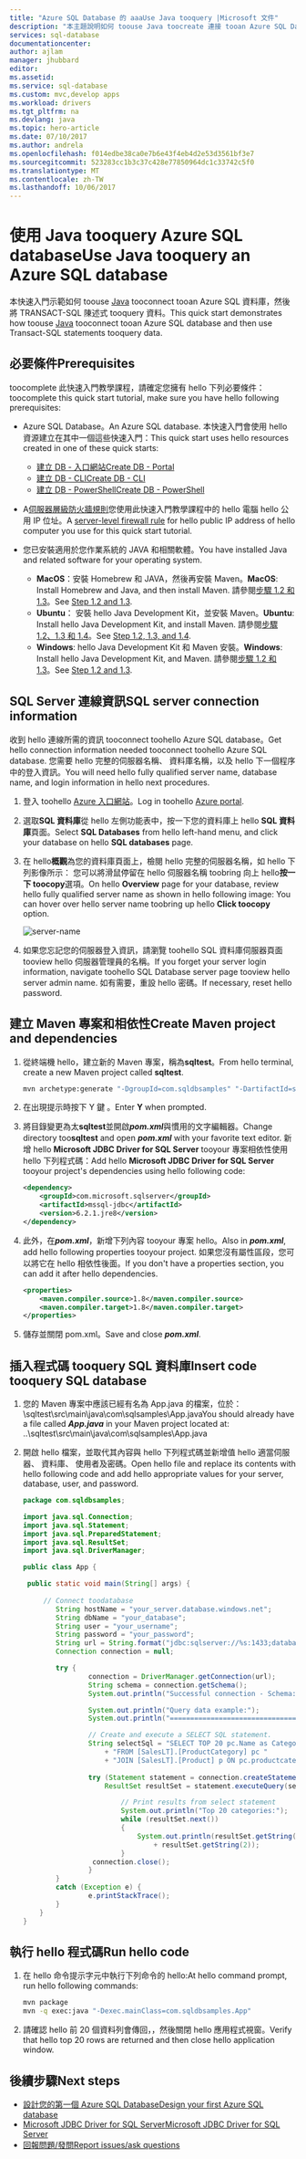 ```yaml
---
title: "Azure SQL Database 的 aaaUse Java tooquery |Microsoft 文件"
description: "本主題說明如何 toouse Java toocreate 連接 tooan Azure SQL Database 和查詢使用 TRANSACT-SQL 陳述式的程式。"
services: sql-database
documentationcenter: 
author: ajlam
manager: jhubbard
editor: 
ms.assetid: 
ms.service: sql-database
ms.custom: mvc,develop apps
ms.workload: drivers
ms.tgt_pltfrm: na
ms.devlang: java
ms.topic: hero-article
ms.date: 07/10/2017
ms.author: andrela
ms.openlocfilehash: f014edbe38ca0e7b6e43f4eb4d2e53d3561bf3e7
ms.sourcegitcommit: 523283cc1b3c37c428e77850964dc1c33742c5f0
ms.translationtype: MT
ms.contentlocale: zh-TW
ms.lasthandoff: 10/06/2017
---
```

# <a name="use-java-tooquery-an-azure-sql-database"></a><span data-ttu-id="8362f-103">使用 Java tooquery Azure SQL database</span><span class="sxs-lookup"><span data-stu-id="8362f-103">Use Java tooquery an Azure SQL database</span></span>

<span data-ttu-id="8362f-104">本快速入門示範如何 toouse [Java](https://docs.microsoft.com/sql/connect/jdbc/microsoft-jdbc-driver-for-sql-server) tooconnect tooan Azure SQL 資料庫，然後將 TRANSACT-SQL 陳述式 tooquery 資料。</span><span class="sxs-lookup"><span data-stu-id="8362f-104">This quick start demonstrates how toouse [Java](https://docs.microsoft.com/sql/connect/jdbc/microsoft-jdbc-driver-for-sql-server) tooconnect tooan Azure SQL database and then use Transact-SQL statements tooquery data.</span></span>

## <a name="prerequisites"></a><span data-ttu-id="8362f-105">必要條件</span><span class="sxs-lookup"><span data-stu-id="8362f-105">Prerequisites</span></span>

<span data-ttu-id="8362f-106">toocomplete 此快速入門教學課程，請確定您擁有 hello 下列必要條件：</span><span class="sxs-lookup"><span data-stu-id="8362f-106">toocomplete this quick start tutorial, make sure you have hello following prerequisites:</span></span>

- <span data-ttu-id="8362f-107">Azure SQL Database。</span><span class="sxs-lookup"><span data-stu-id="8362f-107">An Azure SQL database.</span></span> <span data-ttu-id="8362f-108">本快速入門會使用 hello 資源建立在其中一個這些快速入門：</span><span class="sxs-lookup"><span data-stu-id="8362f-108">This quick start uses hello resources created in one of these quick starts:</span></span> 

   - [<span data-ttu-id="8362f-109">建立 DB - 入口網站</span><span class="sxs-lookup"><span data-stu-id="8362f-109">Create DB - Portal</span></span>](sql-database-get-started-portal.md)
   - [<span data-ttu-id="8362f-110">建立 DB - CLI</span><span class="sxs-lookup"><span data-stu-id="8362f-110">Create DB - CLI</span></span>](sql-database-get-started-cli.md)
   - [<span data-ttu-id="8362f-111">建立 DB - PowerShell</span><span class="sxs-lookup"><span data-stu-id="8362f-111">Create DB - PowerShell</span></span>](sql-database-get-started-powershell.md)

- <span data-ttu-id="8362f-112">A[伺服器層級防火牆規則](sql-database-get-started-portal.md#create-a-server-level-firewall-rule)您使用此快速入門教學課程中的 hello 電腦 hello 公用 IP 位址。</span><span class="sxs-lookup"><span data-stu-id="8362f-112">A [server-level firewall rule](sql-database-get-started-portal.md#create-a-server-level-firewall-rule) for hello public IP address of hello computer you use for this quick start tutorial.</span></span>

- <span data-ttu-id="8362f-113">您已安裝適用於您作業系統的 JAVA 和相關軟體。</span><span class="sxs-lookup"><span data-stu-id="8362f-113">You have installed Java and related software for your operating system.</span></span>

    - <span data-ttu-id="8362f-114">**MacOS**：安裝 Homebrew 和 JAVA，然後再安裝 Maven。</span><span class="sxs-lookup"><span data-stu-id="8362f-114">**MacOS**: Install Homebrew and Java, and then install Maven.</span></span> <span data-ttu-id="8362f-115">請參閱[步驟 1.2 和 1.3](https://www.microsoft.com/sql-server/developer-get-started/java/mac/)。</span><span class="sxs-lookup"><span data-stu-id="8362f-115">See [Step 1.2 and 1.3](https://www.microsoft.com/sql-server/developer-get-started/java/mac/).</span></span>
    - <span data-ttu-id="8362f-116">**Ubuntu**： 安裝 hello Java Development Kit，並安裝 Maven。</span><span class="sxs-lookup"><span data-stu-id="8362f-116">**Ubuntu**:  Install hello Java Development Kit, and install Maven.</span></span> <span data-ttu-id="8362f-117">請參閱[步驟 1.2、1.3 和 1.4](https://www.microsoft.com/sql-server/developer-get-started/java/ubuntu/)。</span><span class="sxs-lookup"><span data-stu-id="8362f-117">See [Step 1.2, 1.3, and 1.4](https://www.microsoft.com/sql-server/developer-get-started/java/ubuntu/).</span></span>
    - <span data-ttu-id="8362f-118">**Windows**: hello Java Development Kit 和 Maven 安裝。</span><span class="sxs-lookup"><span data-stu-id="8362f-118">**Windows**: Install hello Java Development Kit, and Maven.</span></span> <span data-ttu-id="8362f-119">請參閱[步驟 1.2 和 1.3](https://www.microsoft.com/sql-server/developer-get-started/java/windows/)。</span><span class="sxs-lookup"><span data-stu-id="8362f-119">See [Step 1.2 and 1.3](https://www.microsoft.com/sql-server/developer-get-started/java/windows/).</span></span>    

## <a name="sql-server-connection-information"></a><span data-ttu-id="8362f-120">SQL Server 連線資訊</span><span class="sxs-lookup"><span data-stu-id="8362f-120">SQL server connection information</span></span>

<span data-ttu-id="8362f-121">收到 hello 連線所需的資訊 tooconnect toohello Azure SQL database。</span><span class="sxs-lookup"><span data-stu-id="8362f-121">Get hello connection information needed tooconnect toohello Azure SQL database.</span></span> <span data-ttu-id="8362f-122">您需要 hello 完整的伺服器名稱、 資料庫名稱，以及 hello 下一個程序中的登入資訊。</span><span class="sxs-lookup"><span data-stu-id="8362f-122">You will need hello fully qualified server name, database name, and login information in hello next procedures.</span></span>

1. <span data-ttu-id="8362f-123">登入 toohello [Azure 入口網站](https://portal.azure.com/)。</span><span class="sxs-lookup"><span data-stu-id="8362f-123">Log in toohello [Azure portal](https://portal.azure.com/).</span></span>
2. <span data-ttu-id="8362f-124">選取**SQL 資料庫**從 hello 左側功能表中，按一下您的資料庫上 hello **SQL 資料庫**頁面。</span><span class="sxs-lookup"><span data-stu-id="8362f-124">Select **SQL Databases** from hello left-hand menu, and click your database on hello **SQL databases** page.</span></span> 
3. <span data-ttu-id="8362f-125">在 hello**概觀**為您的資料庫頁面上，檢閱 hello 完整的伺服器名稱，如 hello 下列影像所示： 您可以將滑鼠停留在 hello 伺服器名稱 toobring 向上 hello**按一下 toocopy**選項。</span><span class="sxs-lookup"><span data-stu-id="8362f-125">On hello **Overview** page for your database, review hello fully qualified server name as shown in hello following image: You can hover over hello server name toobring up hello **Click toocopy** option.</span></span>  

   ![server-name](./media/sql-database-connect-query-dotnet/server-name.png) 

4. <span data-ttu-id="8362f-127">如果您忘記您的伺服器登入資訊，請瀏覽 toohello SQL 資料庫伺服器頁面 tooview hello 伺服器管理員的名稱。</span><span class="sxs-lookup"><span data-stu-id="8362f-127">If you forget your server login information, navigate toohello SQL Database server page tooview hello server admin name.</span></span>  <span data-ttu-id="8362f-128">如有需要，重設 hello 密碼。</span><span class="sxs-lookup"><span data-stu-id="8362f-128">If necessary, reset hello password.</span></span>     

## <a name="create-maven-project-and-dependencies"></a><span data-ttu-id="8362f-129">**建立 Maven 專案和相依性**</span><span class="sxs-lookup"><span data-stu-id="8362f-129">**Create Maven project and dependencies**</span></span>
1. <span data-ttu-id="8362f-130">從終端機 hello，建立新的 Maven 專案，稱為**sqltest**。</span><span class="sxs-lookup"><span data-stu-id="8362f-130">From hello terminal, create a new Maven project called **sqltest**.</span></span> 

   ```bash
   mvn archetype:generate "-DgroupId=com.sqldbsamples" "-DartifactId=sqltest" "-DarchetypeArtifactId=maven-archetype-quickstart" "-Dversion=1.0.0"
   ```

2. <span data-ttu-id="8362f-131">在出現提示時按下 Y 鍵 。</span><span class="sxs-lookup"><span data-stu-id="8362f-131">Enter **Y** when prompted.</span></span>
3. <span data-ttu-id="8362f-132">將目錄變更為太**sqltest**並開啟***pom.xml***與慣用的文字編輯器。</span><span class="sxs-lookup"><span data-stu-id="8362f-132">Change directory too**sqltest** and open ***pom.xml*** with your favorite text editor.</span></span>  <span data-ttu-id="8362f-133">新增 hello **Microsoft JDBC Driver for SQL Server** tooyour 專案相依性使用 hello 下列程式碼：</span><span class="sxs-lookup"><span data-stu-id="8362f-133">Add hello **Microsoft JDBC Driver for SQL Server** tooyour project's dependencies using hello following code:</span></span>

   ```xml
   <dependency>
       <groupId>com.microsoft.sqlserver</groupId>
       <artifactId>mssql-jdbc</artifactId>
       <version>6.2.1.jre8</version>
   </dependency>
   ```

4. <span data-ttu-id="8362f-134">此外，在***pom.xml***，新增下列內容 tooyour 專案 hello。</span><span class="sxs-lookup"><span data-stu-id="8362f-134">Also in ***pom.xml***, add hello following properties tooyour project.</span></span>  <span data-ttu-id="8362f-135">如果您沒有屬性區段，您可以將它在 hello 相依性後面。</span><span class="sxs-lookup"><span data-stu-id="8362f-135">If you don't have a properties section, you can add it after hello dependencies.</span></span>

   ```xml
   <properties>
       <maven.compiler.source>1.8</maven.compiler.source>
       <maven.compiler.target>1.8</maven.compiler.target>
   </properties>
   ```

5. <span data-ttu-id="8362f-136">儲存並關閉 pom.xml。</span><span class="sxs-lookup"><span data-stu-id="8362f-136">Save and close ***pom.xml***.</span></span>

## <a name="insert-code-tooquery-sql-database"></a><span data-ttu-id="8362f-137">插入程式碼 tooquery SQL 資料庫</span><span class="sxs-lookup"><span data-stu-id="8362f-137">Insert code tooquery SQL database</span></span>

1. <span data-ttu-id="8362f-138">您的 Maven 專案中應該已經有名為 App.java 的檔案，位於：\sqltest\src\main\java\com\sqlsamples\App.java</span><span class="sxs-lookup"><span data-stu-id="8362f-138">You should already have a file called ***App.java*** in your Maven project located at:  ..\sqltest\src\main\java\com\sqlsamples\App.java</span></span>

2. <span data-ttu-id="8362f-139">開啟 hello 檔案，並取代其內容與 hello 下列程式碼並新增值 hello 適當伺服器、 資料庫、 使用者及密碼。</span><span class="sxs-lookup"><span data-stu-id="8362f-139">Open hello file and replace its contents with hello following code and add hello appropriate values for your server, database, user, and password.</span></span>

   ```java
   package com.sqldbsamples;

   import java.sql.Connection;
   import java.sql.Statement;
   import java.sql.PreparedStatement;
   import java.sql.ResultSet;
   import java.sql.DriverManager;

   public class App {

    public static void main(String[] args) {
    
        // Connect toodatabase
           String hostName = "your_server.database.windows.net";
           String dbName = "your_database";
           String user = "your_username";
           String password = "your_password";
           String url = String.format("jdbc:sqlserver://%s:1433;database=%s;user=%s;password=%s;encrypt=true;hostNameInCertificate=*.database.windows.net;loginTimeout=30;", hostName, dbName, user, password);
           Connection connection = null;

           try {
                   connection = DriverManager.getConnection(url);
                   String schema = connection.getSchema();
                   System.out.println("Successful connection - Schema: " + schema);

                   System.out.println("Query data example:");
                   System.out.println("=========================================");

                   // Create and execute a SELECT SQL statement.
                   String selectSql = "SELECT TOP 20 pc.Name as CategoryName, p.name as ProductName " 
                       + "FROM [SalesLT].[ProductCategory] pc "  
                       + "JOIN [SalesLT].[Product] p ON pc.productcategoryid = p.productcategoryid";
                
                   try (Statement statement = connection.createStatement();
                       ResultSet resultSet = statement.executeQuery(selectSql)) {

                           // Print results from select statement
                           System.out.println("Top 20 categories:");
                           while (resultSet.next())
                           {
                               System.out.println(resultSet.getString(1) + " "
                                   + resultSet.getString(2));
                           }
                    connection.close();
                   }                   
           }
           catch (Exception e) {
                   e.printStackTrace();
           }
       }
   }
   ```

## <a name="run-hello-code"></a><span data-ttu-id="8362f-140">執行 hello 程式碼</span><span class="sxs-lookup"><span data-stu-id="8362f-140">Run hello code</span></span>

1. <span data-ttu-id="8362f-141">在 hello 命令提示字元中執行下列命令的 hello:</span><span class="sxs-lookup"><span data-stu-id="8362f-141">At hello command prompt, run hello following commands:</span></span>

   ```bash
   mvn package
   mvn -q exec:java "-Dexec.mainClass=com.sqldbsamples.App"
   ```

2. <span data-ttu-id="8362f-142">請確認 hello 前 20 個資料列會傳回，，然後關閉 hello 應用程式視窗。</span><span class="sxs-lookup"><span data-stu-id="8362f-142">Verify that hello top 20 rows are returned and then close hello application window.</span></span>


## <a name="next-steps"></a><span data-ttu-id="8362f-143">後續步驟</span><span class="sxs-lookup"><span data-stu-id="8362f-143">Next steps</span></span>
- [<span data-ttu-id="8362f-144">設計您的第一個 Azure SQL Database</span><span class="sxs-lookup"><span data-stu-id="8362f-144">Design your first Azure SQL database</span></span>](sql-database-design-first-database.md)
- [<span data-ttu-id="8362f-145">Microsoft JDBC Driver for SQL Server</span><span class="sxs-lookup"><span data-stu-id="8362f-145">Microsoft JDBC Driver for SQL Server</span></span>](https://github.com/microsoft/mssql-jdbc)
- [<span data-ttu-id="8362f-146">回報問題/發問</span><span class="sxs-lookup"><span data-stu-id="8362f-146">Report issues/ask questions</span></span>](https://github.com/microsoft/mssql-jdbc/issues)

